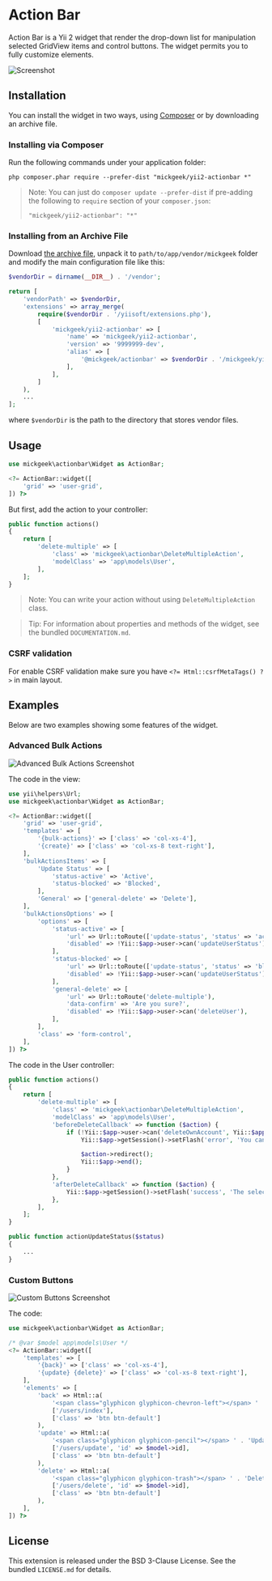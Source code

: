 Action Bar
==========

Action Bar is a Yii 2 widget that render the drop-down list for manipulation selected GridView items and control buttons. The widget permits you to fully customize elements.

![Screenshot](https://cloud.githubusercontent.com/assets/8091481/3558541/f447ff48-093c-11e4-91ad-b784c929ed32.png)

Installation
------------

You can install the widget in two ways, using [Composer] or by downloading an archive file.

### Installing via Composer

Run the following commands under your application folder:

```
php composer.phar require --prefer-dist "mickgeek/yii2-actionbar *"
```

> Note: You can just do `composer update --prefer-dist` if pre-adding the following to `require` section of your `composer.json`:
>
>     "mickgeek/yii2-actionbar": "*"
>

### Installing from an Archive File

Download [the archive file], unpack it to `path/to/app/vendor/mickgeek` folder and modify the main configuration file like this:

```php
$vendorDir = dirname(__DIR__) . '/vendor';

return [
    'vendorPath' => $vendorDir,
    'extensions' => array_merge(
        require($vendorDir . '/yiisoft/extensions.php'),
        [
            'mickgeek/yii2-actionbar' => [
                'name' => 'mickgeek/yii2-actionbar',
                'version' => '9999999-dev',
                'alias' => [
                    '@mickgeek/actionbar' => $vendorDir . '/mickgeek/yii2-actionbar',
                ],
            ],
        ]
    ),
    ...
];
```

where `$vendorDir` is the path to the directory that stores vendor files.

Usage
-----

```php
use mickgeek\actionbar\Widget as ActionBar;

<?= ActionBar::widget([
    'grid' => 'user-grid',
]) ?>
```

But first, add the action to your controller:

```php
public function actions()
{
    return [
        'delete-multiple' => [
            'class' => 'mickgeek\actionbar\DeleteMultipleAction',
            'modelClass' => 'app\models\User',
        ],
    ];
}
```

> Note: You can write your action without using `DeleteMultipleAction` class.

> Tip: For information about properties and methods of the widget, see the bundled `DOCUMENTATION.md`.

### CSRF validation
For enable CSRF validation make sure you have ```<?= Html::csrfMetaTags() ?>``` in main layout.

Examples
--------

Below are two examples showing some features of the widget.

### Advanced Bulk Actions

![Advanced Bulk Actions Screenshot](https://cloud.githubusercontent.com/assets/8091481/3558567/1e257c1e-093d-11e4-9441-abcfc6f58da2.png)

The code in the view:

```php
use yii\helpers\Url;
use mickgeek\actionbar\Widget as ActionBar;

<?= ActionBar::widget([
    'grid' => 'user-grid',
    'templates' => [
        '{bulk-actions}' => ['class' => 'col-xs-4'],
        '{create}' => ['class' => 'col-xs-8 text-right'],
    ],
    'bulkActionsItems' => [
        'Update Status' => [
            'status-active' => 'Active',
            'status-blocked' => 'Blocked',
        ],
        'General' => ['general-delete' => 'Delete'],
    ],
    'bulkActionsOptions' => [
        'options' => [
            'status-active' => [
                'url' => Url::toRoute(['update-status', 'status' => 'active']),
                'disabled' => !Yii::$app->user->can('updateUserStatus'),
            ],
            'status-blocked' => [
                'url' => Url::toRoute(['update-status', 'status' => 'blocked']),
                'disabled' => !Yii::$app->user->can('updateUserStatus'),
            ],
            'general-delete' => [
                'url' => Url::toRoute('delete-multiple'),
                'data-confirm' => 'Are you sure?',
                'disabled' => !Yii::$app->user->can('deleteUser'),
            ],
        ],
        'class' => 'form-control',
    ],
]) ?>
```

The code in the User controller:

```php
public function actions()
{
    return [
        'delete-multiple' => [
            'class' => 'mickgeek\actionbar\DeleteMultipleAction',
            'modelClass' => 'app\models\User',
            'beforeDeleteCallback' => function ($action) {
                if (!Yii::$app->user->can('deleteOwnAccount', Yii::$app->getRequest()->post('ids'))) {
                    Yii::$app->getSession()->setFlash('error', 'You cannot delete your own account.');

                    $action->redirect();
                    Yii::$app->end();
                }
            },
            'afterDeleteCallback' => function ($action) {
                Yii::$app->getSession()->setFlash('success', 'The selected users have been deleted successfully.');
            },
        ],
    ];
}

public function actionUpdateStatus($status)
{
    ...
}
```

### Custom Buttons

![Custom Buttons Screenshot](https://cloud.githubusercontent.com/assets/8091481/3534952/d53d4fe6-07f6-11e4-8598-97fdb7ff101a.png)

The code:

```php
use mickgeek\actionbar\Widget as ActionBar;

/* @var $model app\models\User */
<?= ActionBar::widget([
    'templates' => [
        '{back}' => ['class' => 'col-xs-4'],
        '{update} {delete}' => ['class' => 'col-xs-8 text-right'],
    ],
    'elements' => [
        'back' => Html::a(
            '<span class="glyphicon glyphicon-chevron-left"></span> ' . 'Back',
            ['/users/index'],
            ['class' => 'btn btn-default']
        ),
        'update' => Html::a(
            '<span class="glyphicon glyphicon-pencil"></span> ' . 'Update',
            ['/users/update', 'id' => $model->id],
            ['class' => 'btn btn-default']
        ),
        'delete' => Html::a(
            '<span class="glyphicon glyphicon-trash"></span> ' . 'Delete',
            ['/users/delete', 'id' => $model->id],
            ['class' => 'btn btn-default']
        ),
    ],
]) ?>
```

License
-------

This extension is released under the BSD 3-Clause License. See the bundled `LICENSE.md` for details.

[Composer]:https://getcomposer.org
[the archive file]:https://github.com/mickgeek/yii2-actionbar/archive/master.zip
